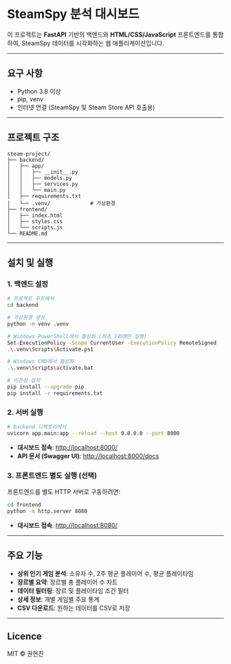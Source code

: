 # SteamSpy 분석 대시보드

이 프로젝트는 **FastAPI** 기반의 백엔드와 **HTML/CSS/JavaScript** 프론트엔드를 통합하여, SteamSpy 데이터를 시각화하는 웹 애플리케이션입니다.

---

## 요구 사항

* Python 3.8 이상
* pip, venv
* 인터넷 연결 (SteamSpy 및 Steam Store API 호출용)

---

## 프로젝트 구조

```
steam-project/
├── backend/
│   ├── app/
│   │   ├── __init__.py
│   │   ├── models.py
│   │   ├── services.py
│   │   └── main.py
│   ├── requirements.txt
│   └── .venv/             # 가상환경
├── frontend/
│   ├── index.html
│   ├── styles.css
│   └── scripts.js
└── README.md
```

---

## 설치 및 실행

### 1. 백엔드 설정

```bash
# 프로젝트 루트에서
cd backend

# 가상환경 생성
python -m venv .venv

# Windows PowerShell에서 활성화 (최초 1회에만 실행)
Set-ExecutionPolicy -Scope CurrentUser -ExecutionPolicy RemoteSigned
.\.venv\Scripts\Activate.ps1

# Windows CMD에서 활성화
.\.venv\Scripts\activate.bat

# 의존성 설치
pip install --upgrade pip
pip install -r requirements.txt
```

### 2. 서버 실행

```bash
# backend 디렉토리에서
uvicorn app.main:app --reload --host 0.0.0.0 --port 8000
```

* **대시보드 접속**: [http://localhost:8000/](http://localhost:8000/)
* **API 문서 (Swagger UI)**: [http://localhost:8000/docs](http://localhost:8000/docs)

### 3. 프론트엔드 별도 실행 (선택)

프론트엔드를 별도 HTTP 서버로 구동하려면:

```bash
cd frontend
python -m http.server 8080
```

* **대시보드 접속**: [http://localhost:8080/](http://localhost:8080/)

---

## 주요 기능

* **상위 인기 게임 분석**: 소유자 수, 2주 평균 플레이어 수, 평균 플레이타임
* **장르별 요약**: 장르별 총 플레이어 수 차트
* **데이터 필터링**: 장르 및 플레이타임 조건 필터
* **상세 정보**: 개별 게임별 주요 통계
* **CSV 다운로드**: 원하는 데이터를 CSV로 저장

---

## Licence

MIT © 권현진
